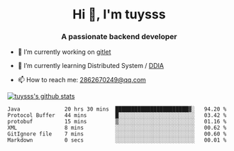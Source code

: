 <h1 align="center">Hi 👋, I'm tuysss</h1>
<h3 align="center">A passionate backend developer </h3>

- 🔭 I’m currently working on [gitlet](https://github.com/tuysss/cs61b-sp21)

- 🌱 I’m currently learning Distributed System / [DDIA](https://github.com/Vonng/ddia)
    
- 📫 How to reach me: 2862670249@qq.com

[![tuysss's github stats](https://github-readme-stats.vercel.app/api?username=tuysss)](https://github.com/tuysss/github-readme-stats)

<!--START_SECTION:waka-->

```text
Java              20 hrs 30 mins  ███████████████████████▓░   94.20 %
Protocol Buffer   44 mins         █░░░░░░░░░░░░░░░░░░░░░░░░   03.42 %
protobuf          15 mins         ▒░░░░░░░░░░░░░░░░░░░░░░░░   01.16 %
XML               8 mins          ░░░░░░░░░░░░░░░░░░░░░░░░░   00.62 %
GitIgnore file    7 mins          ░░░░░░░░░░░░░░░░░░░░░░░░░   00.60 %
Markdown          0 secs          ░░░░░░░░░░░░░░░░░░░░░░░░░   00.01 %
```

<!--END_SECTION:waka-->
